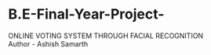 # B.E-Final-Year-Project-
ONLINE  VOTING  SYSTEM  THROUGH  FACIAL  RECOGNITION 
<br>
Author - Ashish Samarth


